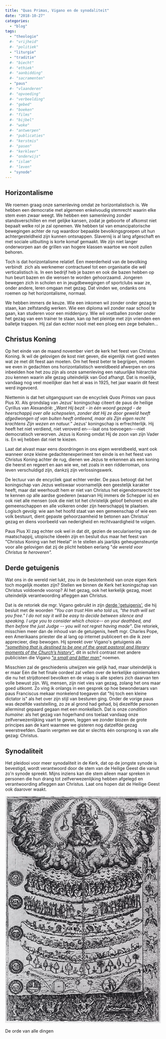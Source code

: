 ```yaml
---
title: "Quas Primas, Vigano en de synodaliteit"
date: "2018-10-27"
categories: 
  - "blog"
tags:
  - "theologie"
  #- "vrijheid"
  #- "politiek"
  - "liturgie"
  - "traditie"
  #- "biecht"
  #- "ethiek"
  #- "aanbidding"
  #- "sacramenten"
  - "paus"
  #- "vlaanderen"
  #- "opvoeding"
  #- "verbeelding"
  #- "gebed"
  #- "boeken"
  #- "films"
  #- "bijbel"
  #- "woke"
  #- "antwerpen"
  #- "publicaties"
  #- "kerstmis"
  #- "pasen"
  #- "kerkleer"
  #- "onderwijs"
  #- "islam"
  #- "leven"
  - "synode"
---
```


## Horizontalisme  

We roemen graag onze samenleving omdat ze horizontalistisch is. We hebben een democratie met algemeen enkelvoudig stemrecht waarin elke stem even zwaar weegt. We hebben een samenleving zonder standsverschillen en met gelijke kansen, zodat je geboorte of afkomst niet bepaalt welke rol je zal opnemen. We hebben tal van emancipatorische bewegingen achter de rug waardoor bepaalde bevolkingsgroepen uit hun achtergesteldheid zijn kunnen ontsnappen. Slavernij is al lang afgeschaft en met sociale uitbuiting is korte komaf gemaakt. We zijn niet langer onderworpen aan de grillen van hogere klassen waartoe we nooit zullen behoren.  

Toch is dat horizontalisme relatief. Een meerderheid van de bevolking verbindt  zich als werknemer contractueel tot een organisatie die wél verticalistisch is. In een bedrijf heb je bazen en ook die bazen hebben op hun beurt bazen en die wensen te worden gehoorzaamd. Jongeren bewegen zich in scholen en in jeugdbewegingen of sportclubs waar ze, onder andere, leren omgaan met gezag. Dat vinden we, ondanks ons roemen op het horizontalisme, normaal.  

We hebben immers de keuze. Wie een inkomen wil zonder onder gezag te staan, kan zelfstandig werken. Wie een diploma wil zonder naar school te gaan, kan studeren voor een middenjury. Wie wil voetballen zonder onder het gezag van een trainer te staan, kan op het pleintje met zijn vrienden een balletje trappen. Hij zal dan echter nooit met een ploeg een zege behalen…  

## Christus Koning  

Op het einde van de maand november viert de kerk het feest van Christus Koning. Ik wil de gelovigen de kost niet geven, die eigenlijk niet goed weten wat ze met dit feest aan moeten. Om het feest beter te begrijpen, moeten we even in gedachten ons horizontalistisch wereldbeeld afwerpen en ons inbeelden hoe het zou zijn als onze samenleving een natuurlijke hiërarchie zou kennen waarin alle gezag uiteindelijk van God afhangt. Dat is moeilijk, vandaag nog veel moeilijker dan het al was in 1925, het jaar waarin dit feest werd ingevoerd.  

Niettemin is dat het uitgangspunt van de encycliek _Quas Primas_ van paus Pius XI. Als grondslag van Jezus' koningschap citeert de paus de heilige Cyrillus van Alexandrië: _„Want Hij bezit - in één woord gezegd - de heerschappij over alle schepselen, zonder dat Hij ze door geweld heeft afgedwongen of van buiten heeft ontleend, maar als Zijn eigen recht krachtens Zijn wezen en natuur.”_ Jezus' koningschap is erfrechterlijk. Hij heeft het niet verdiend, niet veroverd en---laat ons toevoegen---niet democratisch verworven. Jezus is Koning omdat Hij de zoon van zijn Vader is. En wij hebben dat niet te kiezen.  

Laat dat alvast maar eens doordringen in ons eigen wereldbeeld, want ook wanneer onze kleine gedachtenexperiment ten einde is en het feest van Christus Koning achter de rug, dienen we Jezus te erkennen als een koning die heerst en regeert en aan wie we, net zoals in een ridderroman, ons leven verschuldigd zijn, dankzij zijn verlossingswerk.  

De lectuur van de encycliek gaat echter verder. De paus betoogt dat het koningschap van Jezus weliswaar voornamelijk een geestelijk karakter heeft, maar dat weerhoudt hem er niet van Christus het eigendomsrecht toe te kennen op alle aardse goederen (waarvan Hij immers de Schepper is) en ook niet alle mensen (ook die niet tot het christelijk geloof behoren) en alle gemeenschappen en alle volkeren onder zijn heerschappij te plaatsen. Logisch gevolg: wie aan het hoofd staat van een gemeenschap of wie een volk bestuurt, dient gepaste gehoorzaamheid te betonen aan Christus' gezag en diens voorbeeld van nederigheid en rechtvaardigheid te volgen.  

Paus Pius XI zag echter ook wel in dat dit, gezien de secularisering van de maatschappij, utopische ideeën zijn en besluit dus maar het feest van "Christus Koning van het Heelal" in te stellen als jaarlijks geheugensteuntje voor alle gelovigen dat zij de plicht hebben eerlang "_de wereld voor Christus te heroveren"._

## Derde getuigenis  

Wat ons in de wereld niet lukt, zou in de beslotenheid van onze eigen Kerk toch mogelijk moeten zijn? Stellen we binnen de Kerk het koningschap van Christus voldoende voorop? Al het gezag, ook het kerkelijk gezag, moet uiteindelijk verantwoording afleggen aan Christus.  

Dat is de retoriek die mgr. Vigano gebruikt in zijn [derde 'getuigenis'](https://www.lifesitenews.com/news/archbishop-viganos-third-testimony), die hij besluit met de woorden _"You can trust Him who told us, "the truth will set you free." I do not say it will be easy to decide between silence and speaking. I urge you to consider which choice-- on your deathbed, and then before the just Judge -- you will not regret having made"_. Die retoriek, misschien meer dan de inhoud van de getuigenis, heeft mgr. Charles Pope, een Amerikaans priester die al lang op internet publiceert en die ik zeer apprecieer, diep bewogen. Hij spreekt over Vigano's getuigenis als [_"something that is destined to be one of the great pastoral and literary moments of the Church’s history"_](http://www.ncregister.com/blog/msgr-pope/reflections-on-archbishop-viganos-courageous-third-letter), dit in schril contrast met andere publicisten die Vigano [_"a small and bitter man"_](https://www.ncronline.org/news/accountability/distinctly-catholic/vigan-s-third-screed-unintentionally-reveals-his-true) noemen.  

Misschien zal de geschiedenis uitwijzen wie gelijk had, maar uiteindelijk is er maar Eén die het finale oordeel zal vellen over de kerkelijke opiniemakers die nu het strijdtoneel bevolken en de vraag is alle spelers zich daarvan ten volle bewust zijn. Wij, mensen, zijn niet vies van gezag, zolang het ons maar goed uitkomt. Zo ving ik onlangs in een gesprek op hoe bewonderaars van paus Franciscus mekaar monkelend toegaven dat "hij toch een kleine dictator is" als het over zijn stijl van besturen ging. Onder de vorige paus was dezelfde vaststelling, zo ze al grond had gehad, bij diezelfde personen allerminst gepaard gegaan met een monkellach. Dat is onze _condition humaine_: als het gezag van hogerhand ons toelaat vandaag onze zelfverwezenlijking vaart te geven, leggen we zonder blozen de grote principes aan de kant waarmee we gisteren nog datzelfde gezag weerstreefden. Daarin vergeten we dat er slechts één oorsprong is van alle gezag: Christus.  

## Synodaliteit

Het pleidooi voor meer synodaliteit in de Kerk, dat op de jongste synode is bevestigd, wordt verantwoord door de stem van de Heilige Geest die vanuit zo'n synode spreekt. Mijns inziens kan die stem alleen maar spreken in personen die hun drang tot zelfverwezenlijking hebben afgelegd en verantwoording afleggen aan Christus. Laat ons hopen dat de Heilige Geest ook daarover waakt.  

![](images/Great_Chain_of_Being_2.png)

De orde van alle dingen
